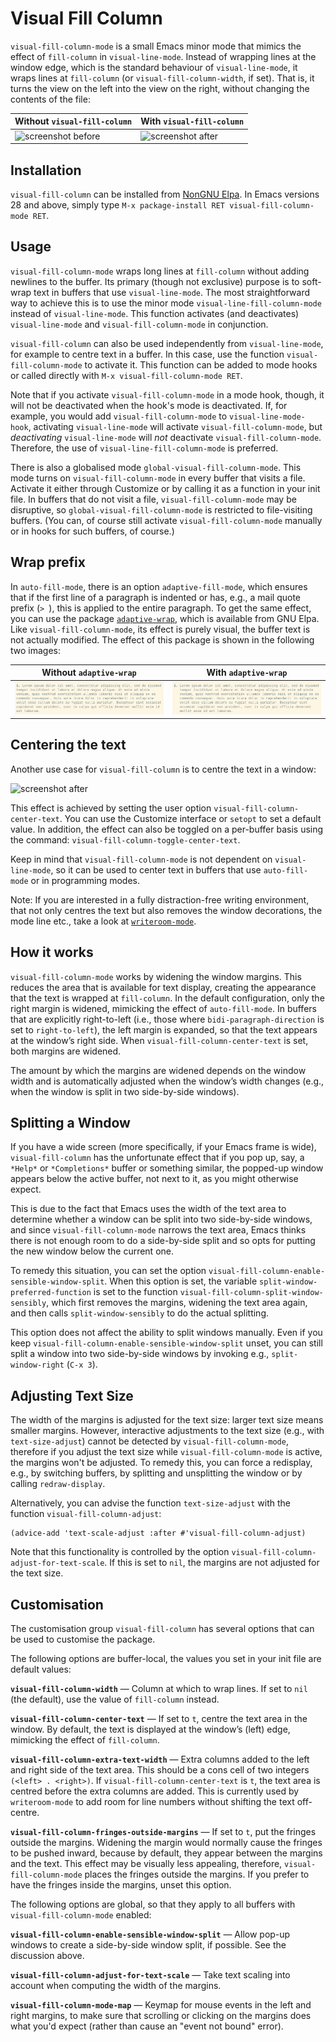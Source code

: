# Visual Fill Column #

`visual-fill-column-mode` is a small Emacs minor mode that mimics the effect of `fill-column` in `visual-line-mode`. Instead of wrapping lines at the window edge, which is the standard behaviour of `visual-line-mode`, it wraps lines at `fill-column` (or `visual-fill-column-width`, if set).  That is, it turns the view on the left into the view on the right, without changing the contents of the file:

 Without `visual-fill-column`     | With `visual-fill-column`
--------------------------------- | -------------------------------
 ![screenshot before](before.png) | ![screenshot after](after.png)


## Installation ##

`visual-fill-column` can be installed from [NonGNU Elpa](http://elpa.nongnu.org/). In Emacs versions 28 and above, simply type `M-x package-install RET visual-fill-column-mode RET`.


## Usage ##

`visual-fill-column-mode` wraps long lines at `fill-column` without adding newlines to the buffer. Its primary (though not exclusive) purpose is to soft-wrap text in buffers that use `visual-line-mode`. The most straightforward way to achieve this is to use the minor mode `visual-line-fill-column-mode` instead of `visual-line-mode`. This function activates (and deactivates) `visual-line-mode` and `visual-fill-column-mode` in conjunction.

`visual-fill-column` can also be used independently from `visual-line-mode`, for example to centre text in a buffer. In this case, use the function `visual-fill-column-mode` to activate it. This function can be added to mode hooks or called directly with `M-x visual-fill-column-mode RET`.

Note that if you activate `visual-fill-column-mode` in a mode hook, though, it will not be deactivated when the hook's mode is deactivated. If, for example, you would add `visual-fill-column-mode` to `visual-line-mode-hook`, activating `visual-line-mode` will activate `visual-fill-column-mode`, but *deactivating* `visual-line-mode` will *not* deactivate `visual-fill-column-mode`. Therefore, the use of `visual-line-fill-column-mode` is preferred.

There is also a globalised mode `global-visual-fill-column-mode`. This mode turns on `visual-fill-column-mode` in every buffer that visits a file. Activate it either through Customize or by calling it as a function in your init file. In buffers that do not visit a file, `visual-fill-column-mode` may be disruptive, so `global-visual-fill-column-mode` is restricted to file-visiting buffers. (You can, of course still activate `visual-fill-column-mode` manually or in hooks for such buffers, of course.)


## Wrap prefix ##

In `auto-fill-mode`, there is an option `adaptive-fill-mode`, which ensures that if the first line of a paragraph is indented or has, e.g., a mail quote prefix (`> `), this is applied to the entire paragraph. To get the same effect, you can use the package [`adaptive-wrap`](https://elpa.gnu.org/packages/adaptive-wrap.html), which is available from GNU Elpa. Like `visual-fill-column-mode`, its effect is purely visual, the buffer text is not actually modified. The effect of this package is shown in the following two images:

 Without `adaptive-wrap`     | With `adaptive-wrap`
--------------------------------- | -------------------------------
 ![without adaptive-wrap](no-adaptive-wrap.png) | ![with adaptive-wrap](adaptive-wrap.png)


## Centering the text ##

Another use case for `visual-fill-column` is to centre the text in a window:

![screenshot after](centred.png)

This effect is achieved by setting the user option `visual-fill-column-center-text`. You can use the Customize interface or `setopt` to set a default value. In addition, the effect can also be toggled on a per-buffer basis using the command: `visual-fill-column-toggle-center-text`. 

Keep in mind that `visual-fill-column-mode` is not dependent on `visual-line-mode`, so it can be used to center text in buffers that use `auto-fill-mode` or in programming modes.

Note: If you are interested in a fully distraction-free writing environment, that not only centres the text but also removes the window decorations, the mode line etc., take a look at [`writeroom-mode`](https://github.com/joostkremers/writeroom-mode).


## How it works ##

`visual-fill-column-mode` works by widening the window margins. This reduces the area that is available for text display, creating the appearance that the text is wrapped at `fill-column`. In the default configuration, only the right margin is widened, mimicking the effect of `auto-fill-mode`. In buffers that are explicitly right-to-left (i.e., those where `bidi-paragraph-direction` is set to `right-to-left`), the left margin is expanded, so that the text appears at the window’s right side. When `visual-fill-column-center-text` is set, both margins are widened.

The amount by which the margins are widened depends on the window width and is automatically adjusted when the window’s width changes (e.g., when the window is split in two side-by-side windows).


## Splitting a Window ##

If you have a wide screen (more specifically, if your Emacs frame is wide), `visual-fill-column` has the unfortunate effect that if you pop up, say, a `*Help*` or `*Completions*` buffer or something similar, the popped-up window appears below the active buffer, not next to it, as you might otherwise expect.

This is due to the fact that Emacs uses the width of the text area to determine whether a window can be split into two side-by-side windows, and since `visual-fill-column-mode` narrows the text area, Emacs thinks there is not enough room to do a side-by-side split and so opts for putting the new window below the current one.

To remedy this situation, you can set the option `visual-fill-column-enable-sensible-window-split`. When this option is set, the variable `split-window-preferred-function` is set to the function `visual-fill-column-split-window-sensibly`, which first removes the margins, widening the text area again, and then calls `split-window-sensibly` to do the actual splitting.

This option does not affect the ability to split windows manually. Even if you keep `visual-fill-column-enable-sensible-window-split` unset, you can still split a window into two side-by-side windows by invoking e.g., `split-window-right` (`C-x 3`).


## Adjusting Text Size ##

The width of the margins is adjusted for the text size: larger text size means smaller margins. However, interactive adjustments to the text size (e.g., with `text-size-adjust`) cannot be detected by `visual-fill-column-mode`, therefore if you adjust the text size while `visual-fill-column-mode` is active, the margins won't be adjusted. To remedy this, you can force a redisplay, e.g., by switching buffers, by splitting and unsplitting the window or by calling `redraw-display`.

Alternatively, you can advise the function `text-size-adjust` with the function `visual-fill-column-adjust`:

    (advice-add 'text-scale-adjust :after #'visual-fill-column-adjust)

Note that this functionality is controlled by the option `visual-fill-column-adjust-for-text-scale`. If this is set to `nil`, the margins are not adjusted for the text size.


## Customisation ##

The customisation group `visual-fill-column` has several options that can be used to customise the package.

The following options are buffer-local, the values you set in your init file are default values:

**`visual-fill-column-width`** — Column at which to wrap lines. If set to `nil` (the default), use the value of `fill-column` instead.

**`visual-fill-column-center-text`** — If set to `t`, centre the text area in the window. By default, the text is displayed at the window’s (left) edge, mimicking the effect of `fill-column`.

**`visual-fill-column-extra-text-width`** — Extra columns added to the left and right side of the text area. This should be a cons cell of two integers `(<left> . <right>)`. If `visual-fill-column-center-text` is `t`, the text area is centred before the extra columns are added. This is currently used by `writeroom-mode` to add room for line numbers without shifting the text off-centre.

**`visual-fill-column-fringes-outside-margins`** — If set to `t`, put the fringes outside the margins. Widening the margin would normally cause the fringes to be pushed inward, because by default, they appear between the margins and the text. This effect may be visually less appealing, therefore, `visual-fill-column-mode` places the fringes outside the margins. If you prefer to have the fringes inside the margins, unset this option.

The following options are global, so that they apply to all buffers with `visual-fill-column-mode` enabled:

**`visual-fill-column-enable-sensible-window-split`** — Allow pop-up windows to create a side-by-side window split, if possible. See the discussion above.

**`visual-fill-column-adjust-for-text-scale`** — Take text scaling into account when computing the width of the margins.

**`visual-fill-column-mode-map`** — Keymap for mouse events in the left and right margins, to make sure that scrolling or clicking on the margins does what you'd expect (rather than cause an "event not bound" error).
